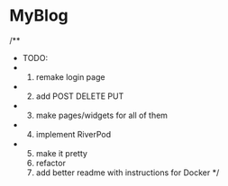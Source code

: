 # MyBlog

/**
   * TODO:
   * 1) remake login page
   * 2) add POST DELETE PUT
   * 3) make pages/widgets for all of them
   * 4) implement RiverPod
   * 5) make it pretty
     6) refactor
     7) add better readme with instructions for Docker
   */
